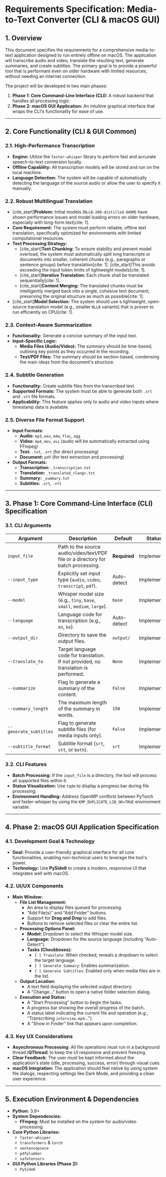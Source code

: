 # **Requirements Specification: Media-to-Text Converter (CLI & macOS GUI)**

## 1. Overview

This document specifies the requirements for a comprehensive media-to-text application designed to run entirely offline on macOS. The application will transcribe audio and video, translate the resulting text, generate summaries, and create subtitles. The primary goal is to provide a powerful tool that is performant even on older hardware with limited resources, without needing an internet connection.

The project will be developed in two main phases:
1.  **Phase 1: Core Command-Line Interface (CLI):** A robust backend that handles all processing logic.
2.  **Phase 2: macOS GUI Application:** An intuitive graphical interface that wraps the CLI's functionality for ease of use.

---

## 2. Core Functionality (CLI & GUI Common)

### 2.1. High-Performance Transcription
* **Engine:** Utilize the `faster-whisper` library to perform fast and accurate speech-to-text conversion locally.
* **Offline Capability:** All transcription models will be stored and run on the local machine.
* **Language Detection:** The system will be capable of automatically detecting the language of the source audio or allow the user to specify it manually.

### 2.2. Robust Multilingual Translation
* [cite_start]**Problem:** Initial models (`NLLB-200-distilled-600M`) have shown performance issues and model loading errors on older hardware, especially with long-form text[cite: 1].
* **Core Requirement:** The system must perform reliable, offline text translation, specifically optimized for environments with limited computational resources.
* **Text Processing Strategy:**
    * [cite_start]**Text Chunking:** To ensure stability and prevent model overload, the system must automatically split long transcripts or documents into smaller, coherent chunks (e.g., paragraphs or sentence groups) before translation[cite: 1]. [cite_start]This avoids exceeding the input token limits of lightweight models[cite: 1].
    * [cite_start]**Iterative Translation:** Each chunk shall be translated sequentially[cite: 1].
    * [cite_start]**Content Merging:** The translated chunks must be intelligently merged back into a single, cohesive text document, preserving the original structure as much as possible[cite: 1].
* [cite_start]**Model Selection:** The system should use a lightweight, open-source translation model (e.g., smaller `NLLB` variants) that is proven to run efficiently on CPU[cite: 1].

### 2.3. Context-Aware Summarization
* **Functionality:** Generate a concise summary of the input text.
* **Input-Specific Logic:**
    * **Media Files (Audio/Video):** The summary should be time-based, outlining key points as they occurred in the recording.
    * **Text/PDF Files:** The summary should be section-based, condensing the main ideas from the document's structure.

### 2.4. Subtitle Generation
* **Functionality:** Create subtitle files from the transcribed text.
* **Supported Formats:** The system must be able to generate both `.srt` and `.vtt` file formats.
* **Applicability:** This feature applies only to audio and video inputs where timestamp data is available.

### 2.5. Diverse File Format Support
* **Input Formats:**
    * **Audio:** `mp3`, `wav`, `m4a`, `flac`, `ogg`
    * **Video:** `mp4`, `mov`, `avi` (audio will be automatically extracted using FFmpeg)
    * **Text:** `.txt`, `.srt` (for direct processing)
    * **Document:** `pdf` (for text extraction and processing)
* **Output Formats:**
    * **Transcription:** `_transcription.txt`
    * **Translation:** `_translated_<lang>.txt`
    * **Summary:** `_summary.txt`
    * **Subtitles:** `.srt`, `.vtt`

---

## 3. Phase 1: Core Command-Line Interface (CLI) Specification

### 3.1. CLI Arguments

| Argument | Description | Default | Status |
|---|---|---|---|
| `input_file` | Path to the source audio/video/text/PDF file or a directory for batch processing. | **Required** | Implemented |
| `--input_type` | Explicitly set input type (`audio`, `video`, `transcript`, `pdf`). | Auto-detect | Implemented |
| `--model` | Whisper model size (e.g., `tiny`, `base`, `small`, `medium`, `large`). | `base` | Implemented |
| `--language` | Language code for transcription (e.g., `en`, `ko`). | Auto-detect | Implemented |
| `--output_dir` | Directory to save the output files. | `output/` | Implemented |
| `--translate_to` | Target language code for translation. If not provided, no translation is performed. | `None` | Implemented |
| `--summarize` | Flag to generate a summary of the content. | `False` | Implemented |
| `--summary_length` | The maximum length of the summary in words. | `150` | Implemented |
| `--generate_subtitles`| Flag to generate subtitle files (for media inputs only). | `False` | Implemented |
| `--subtitle_format` | Subtitle format (`srt`, `vtt`, or `both`). | `srt` | Implemented |

### 3.2. CLI Features
* **Batch Processing:** If the `input_file` is a directory, the tool will process all supported files within it.
* **Status Visualization:** Use `tqdm` to display a progress bar during file processing.
* **Environment Handling:** Address OpenMP conflicts between PyTorch and faster-whisper by using the `KMP_DUPLICATE_LIB_OK=TRUE` environment variable.

---

## 4. Phase 2: macOS GUI Application Specification

### 4.1. Development Goal & Technology
* **Goal:** Provide a user-friendly graphical interface for all core functionalities, enabling non-technical users to leverage the tool's power.
* **Technology:** Use **PySide6** to create a modern, responsive UI that integrates well with macOS.

### 4.2. UI/UX Components
* **Main Window:**
    * **File List Management:**
        * An area to display files queued for processing.
        * "Add File(s)" and "Add Folder" buttons.
        * Support for **Drag and Drop** to add files.
        * Buttons to remove selected files or clear the entire list.
    * **Processing Options Panel:**
        * **Model:** Dropdown to select the Whisper model size.
        * **Language:** Dropdown for the source language (including "Auto-Detect").
        * **Tasks (Checkboxes):**
            * `[ ] Translate`: When checked, reveals a dropdown to select the target language.
            * `[ ] Generate Summary`: Enables summarization.
            * `[ ] Generate Subtitles`: Enabled only when media files are in the list.
    * **Output Location:**
        * A text field displaying the selected output directory.
        * A "Change..." button to open a native folder selection dialog.
    * **Execution and Status:**
        * A "Start Processing" button to begin the tasks.
        * A progress bar showing the overall progress of the batch.
        * A status label indicating the current file and operation (e.g., "Transcribing `interview.mp4`...").
        * A "Show in Finder" link that appears upon completion.

### 4.3. Key UX Considerations
* **Asynchronous Processing:** All file operations must run in a background thread (**QThread**) to keep the UI responsive and prevent freezing.
* **Clear Feedback:** The user must be kept informed about the application's state (idle, processing, success, error) through visual cues.
* **macOS Integration:** The application should feel native by using system file dialogs, respecting settings like Dark Mode, and providing a clean user experience.

---

## 5. Execution Environment & Dependencies

* **Python:** 3.9+
* **System Dependencies:**
    * **FFmpeg:** Must be installed on the system for audio/video processing.
* **Core Python Libraries:**
    * `faster-whisper`
    * `transformers` & `torch`
    * `sentencepiece`
    * `pdfplumber`
    * `safetensors`
* **GUI Python Libraries (Phase 2):**
    * `PySide6`